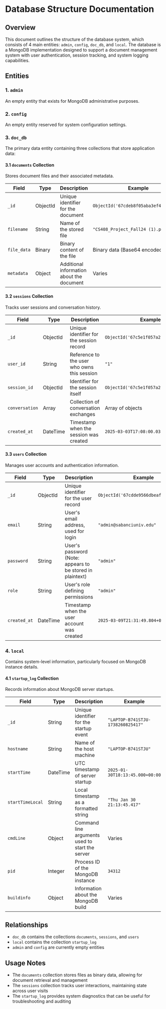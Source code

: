 # Database Structure Documentation

## Overview

This document outlines the structure of the database system, which consists of 4 main entities: `admin`, `config`, `doc_db`, and `local`. The database is a MongoDB implementation designed to support a document management system with user authentication, session tracking, and system logging capabilities.

## Entities

### 1. `admin`

An empty entity that exists for MongoDB administrative purposes.

### 2. `config`

An empty entity reserved for system configuration settings.

### 3. `doc_db`

The primary data entity containing three collections that store application data:

#### 3.1 `documents` Collection

Stores document files and their associated metadata.

| Field | Type | Description | Example |
|-------|------|-------------|---------|
| `_id` | ObjectId | Unique identifier for the document | `ObjectId('67cdeb8f05aba3ef435c300c')` |
| `filename` | String | Name of the stored file | `"CS408_Project_Fall24 (1).pdf"` |
| `file_data` | Binary | Binary content of the file | Binary data (Base64 encoded) |
| `metadata` | Object | Additional information about the document | Varies |

#### 3.2 `sessions` Collection

Tracks user sessions and conversation history.

| Field | Type | Description | Example |
|-------|------|-------------|---------|
| `_id` | ObjectId | Unique identifier for the session record | `ObjectId('67c5e1f057a273c032a35899')` |
| `user_id` | String | Reference to the user who owns this session | `"1"` |
| `session_id` | ObjectId | Identifier for the session itself | `ObjectId('67c5e1f057a273c032a35898')` |
| `conversation` | Array | Collection of conversation exchanges | Array of objects |
| `created_at` | DateTime | Timestamp when the session was created | `2025-03-03T17:08:00.031+00:00` |

#### 3.3 `users` Collection

Manages user accounts and authentication information.

| Field | Type | Description | Example |
|-------|------|-------------|---------|
| `_id` | ObjectId | Unique identifier for the user record | `ObjectId('67cdde9566dbeaf9e3883198')` |
| `email` | String | User's email address, used for login | `"admin@sabanciuniv.edu"` |
| `password` | String | User's password (Note: appears to be stored in plaintext) | `"admin"` |
| `role` | String | User's role defining permissions | `"admin"` |
| `created_at` | DateTime | Timestamp when the user account was created | `2025-03-09T21:31:49.804+00:00` |

### 4. `local`

Contains system-level information, particularly focused on MongoDB instance details.

#### 4.1 `startup_log` Collection

Records information about MongoDB server startups.

| Field | Type | Description | Example |
|-------|------|-------------|---------|
| `_id` | String | Unique identifier for the startup event | `"LAPTOP-B741STJU-1738260825417"` |
| `hostname` | String | Name of the host machine | `"LAPTOP-B741STJU"` |
| `startTime` | DateTime | UTC timestamp of server startup | `2025-01-30T18:13:45.000+00:00` |
| `startTimeLocal` | String | Local timestamp as a formatted string | `"Thu Jan 30 21:13:45.417"` |
| `cmdLine` | Object | Command line arguments used to start the server | Varies |
| `pid` | Integer | Process ID of the MongoDB instance | `34312` |
| `buildinfo` | Object | Information about the MongoDB build | Varies |

## Relationships

- `doc_db` contains the collections `documents`, `sessions`, and `users`
- `local` contains the collection `startup_log`
- `admin` and `config` are currently empty entities

## Usage Notes

- The `documents` collection stores files as binary data, allowing for document retrieval and management
- The `sessions` collection tracks user interactions, maintaining state across user visits
- The `startup_log` provides system diagnostics that can be useful for troubleshooting and auditing
